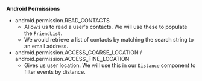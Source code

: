 __Android Permissions__  

* android.permission.READ_CONTACTS
  * Allows us to read a user's contacts. We will use these to populate the `FriendList`.
  * We would retrieve a list of contacts by matching the search string to an email address.
* android.permission.ACCESS_COARSE_LOCATION / android.permission.ACCESS_FINE_LOCATION
  * Gives us user location. We will use this in our `Distance` component to filter events by distance.
